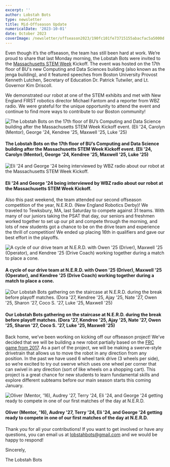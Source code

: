 ```yaml
---
excerpt: ''
author: Lobstah Bots
type: newsletter
title: Mid-Offseason Update
numericalDate: '2023-10-01'
date: October 2023
coverImage: /newsletter/offseason2023/190fc101fe73715155abacfac5a5000d.jpg
---
```


Even though it’s the offseason, the team has still been hard at work. We’re proud to share that last Monday morning, the Lobstah Bots were invited to the [Massachusetts STEM Week](https://www.mass.gov/info-details/stem-week) Kickoff. The event was hosted on the 17th floor of BU's new Computing and Data Sciences building (also known as the jenga building), and it featured speeches from Boston University Provost Kenneth Lutchen, Secretary of Education Dr. Patrick Tutwiler, and Lt. Governor Kim Driscoll.

We demonstrated our robot at one of the STEM exhibits and met with New England FIRST robotics director Michael Fantom and a reporter from WBZ radio. We were grateful for the unique opportunity to attend the event and continue to find more ways to contribute to our Boston community!

![The Lobstah Bots on the 17th floor of BU’s Computing and Data Science building after the Massachusetts STEM Week Kickoff event. (Eli '24, Carolyn (Mentor), George '24, Kendree '25, Maxwell '25, Luke '25)](/newsletter/offseason2023/190fc101fe73715155abacfac5a5000d.jpg)
#### The Lobstah Bots on the 17th floor of BU’s Computing and Data Science building after the Massachusetts STEM Week Kickoff event. (Eli '24, Carolyn (Mentor), George '24, Kendree '25, Maxwell '25, Luke '25)

![Eli '24 and George '24 being interviewed by WBZ radio about our robot at the Massachusetts STEM Week Kickoff.](/newsletter/offseason2023/80aa3beb2d5bca1698eae8eaace2821c.jpg)
#### Eli '24 and George '24 being interviewed by WBZ radio about our robot at the Massachusetts STEM Week Kickoff.

Also this past weekend, the team attended our second offseason competition of the year, N.E.R.D. (New England Robotics Derby)! We traveled to Tewksbury, MA, last Saturday to compete against 31 teams. With many of our juniors taking the PSAT that day, our seniors and freshmen worked together to set up our pit and compete through the morning, and lots of new students got a chance to be on the drive team and experience the thrill of competition! We ended up placing 16th in qualifiers and gave our best effort in the playoffs.

![A cycle of our drive team at N.E.R.D. with Owen '25 (Driver), Maxwell '25 (Operator), and Kendree '25 (Drive Coach) working together during a match to place a cone.](/newsletter/offseason2023/81a9ea4974215335c562988c995f9434.jpg)
#### A cycle of our drive team at N.E.R.D. with Owen '25 (Driver), Maxwell '25 (Operator), and Kendree '25 (Drive Coach) working together during a match to place a cone.

![Our Lobstah Bots gathering on the staircase at N.E.R.D. during the break before playoff matches. (Dora '27, Kendree '25, Ajay '25, Nate '27, Owen '25, Sharon '27, Coco S. '27, Luke '25, Maxwell '25)](/newsletter/offseason2023/f6984404543a4d4d291a310ea292735f.jpg)
#### Our Lobstah Bots gathering on the staircase at N.E.R.D. during the break before playoff matches. (Dora '27, Kendree '25, Ajay '25, Nate '27, Owen '25, Sharon '27, Coco S. '27, Luke '25, Maxwell '25)

Back home, we’ve been working on kicking off our offseason project! We’ve decided that we will be building a new robot partially based on the [FRC game from 2017](https://www.youtube.com/watch?v=EMiNmJW7enI&ab_channel=FIRSTRoboticsCompetition). As a part of the project, we will be making a swerve-style drivetrain that allows us to move the robot in any direction from any position. In the past we have used 6 wheel tank drive (3 wheels per side), so we’re excited to try out swerve which uses one wheel per corner that can swivel in any direction (sort of like wheels on a shopping cart). This project is a great chance for new students to learn fundamental skills and explore different subteams before our main season starts this coming January. 

![Oliver (Mentor, '16), Audrey '27, Terry '24, Eli '24, and George '24 getting ready to compete in one of our first matches of the day at N.E.R.D.](/newsletter/offseason2023/bc5957cd6b0f0318b3acb089b3772976.jpg)
#### Oliver (Mentor, '16), Audrey '27, Terry '24, Eli '24, and George '24 getting ready to compete in one of our first matches of the day at N.E.R.D.

Thank you for all your contributions! If you want to get involved or have any questions, you can email us at [lobstahbots@gmail.com](mailto:obstahbots@gmail.com) and we would be happy to respond!

Sincerely,

The Lobstah Bots

